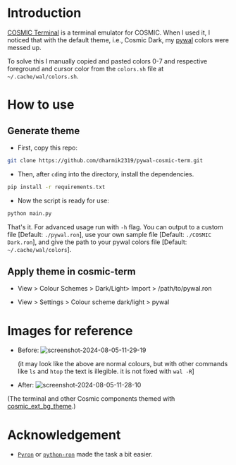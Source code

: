 # Introduction

[COSMIC Terminal](https://github.com/pop-os/cosmic-term) is a terminal emulator for COSMIC. When I used it, I noticed that with the default theme, i.e., Cosmic Dark, my [pywal](https://github.com/dylanaraps/pywal) colors were messed up.

To solve this I manually copied and pasted colors 0-7 and respective foreground and cursor color from the `colors.sh` file at `~/.cache/wal/colors.sh`.

# How to use

## Generate theme

- First, copy this repo:
```bash
git clone https://github.com/dharmik2319/pywal-cosmic-term.git
```

- Then, after `cd`ing into the directory, install the dependencies.
```bash
pip install -r requirements.txt
```

- Now the script is ready for use:
```bash
python main.py
```

That's it. For advanced usage run with `-h` flag. You can output to a custom file [Default: `./pywal.ron`], use your own sample file [Default: `./COSMIC Dark.ron`], and give the path to your pywal colors file [Default: `~/.cache/wal/colors`].

## Apply theme in cosmic-term

- View > Colour Schemes > Dark/Light> Import > /path/to/pywal.ron

- View > Settings > Colour scheme dark/light > pywal

# Images for reference

- Before:
  ![screenshot-2024-08-05-11-29-19](https://github.com/user-attachments/assets/3dfb5583-ceaa-4d00-84be-0930404767d9)

  (it may look like the above are normal colours, but with other commands like `ls` and `htop` the text is illegible. it is not fixed with `wal -R`]

- After:
  ![screenshot-2024-08-05-11-28-10](https://github.com/user-attachments/assets/5cf48bcf-4d74-4a9f-a069-17edc95fe7b9)

(The terminal and other Cosmic components themed with [cosmic_ext_bg_theme](https://github.com/wash2/cosmic_ext_bg_theme?tab=readme-ov-file#table-of-contents).)

# Acknowledgement

- [`Pyron`](https://github.com/cswinter/pyron/) or [`python-ron`](https://pypi.org/project/python-ron/) made the task a bit easier.
